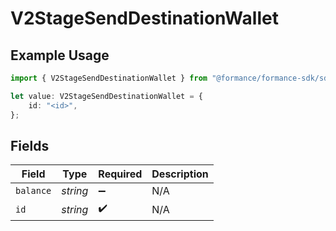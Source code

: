 # V2StageSendDestinationWallet

## Example Usage

```typescript
import { V2StageSendDestinationWallet } from "@formance/formance-sdk/sdk/models/shared";

let value: V2StageSendDestinationWallet = {
    id: "<id>",
};
```

## Fields

| Field              | Type               | Required           | Description        |
| ------------------ | ------------------ | ------------------ | ------------------ |
| `balance`          | *string*           | :heavy_minus_sign: | N/A                |
| `id`               | *string*           | :heavy_check_mark: | N/A                |